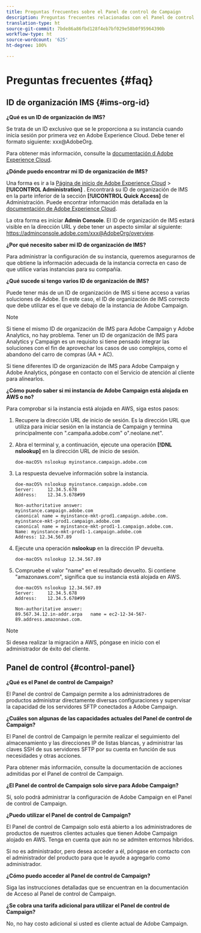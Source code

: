 ```yaml
---
title: Preguntas frecuentes sobre el Panel de control de Campaign
description: Preguntas frecuentes relacionadas con el Panel de control de Campaign
translation-type: ht
source-git-commit: 7bde86a86fbd128f4eb7bf029e58b0f95964390b
workflow-type: ht
source-wordcount: '625'
ht-degree: 100%

---
```



# Preguntas frecuentes {#faq}

## ID de organización IMS {#ims-org-id}

**¿Qué es un ID de organización de IMS?**

Se trata de un ID exclusivo que se le proporciona a su instancia cuando inicia sesión por primera vez en Adobe Experience Cloud. Debe tener el formato siguiente: xxx@AdobeOrg.

Para obtener más información, consulte la [documentación d Adobe Experience Cloud](https://marketing.adobe.com/resources/help/es_ES/mcloud/organizations.html).

**¿Dónde puedo encontrar mi ID de organización de IMS?**

Una forma es ir a la [Página de inicio de Adobe Experience Cloud](https://experiencecloud.adobe.com/) > **[!UICONTROL Administration]** . Encontrará su ID de organización de IMS en la parte inferior de la sección **[!UICONTROL Quick Access]** de Administración. Puede encontrar información más detallada en la [documentación de Adobe Experience Cloud](https://marketing.adobe.com/resources/help/es_ES/mcloud/organizations.html).

La otra forma es iniciar **Admin Console**. El ID de organización de IMS estará visible en la dirección URL y debe tener un aspecto similar al siguiente: https://adminconsole.adobe.com/xxx@AdobeOrg/overview.

**¿Por qué necesito saber mi ID de organización de IMS?**

Para administrar la configuración de su instancia, queremos asegurarnos de que obtiene la información adecuada de la instancia correcta en caso de que utilice varias instancias para su compañía.

**¿Qué sucede si tengo varios ID de organización de IMS?**

Puede tener más de un ID de organización de IMS si tiene acceso a varias soluciones de Adobe. En este caso, el ID de organización de IMS correcto que debe utilizar es el que ve debajo de la instancia de Adobe Campaign.

>[!NOTE]
>
>Si tiene el mismo ID de organización de IMS para Adobe Campaign y Adobe Analytics, no hay problema. Tener un ID de organización de IMS para Analytics y Campaign es un requisito si tiene pensado integrar las soluciones con el fin de aprovechar los casos de uso complejos, como el abandono del carro de compras (AA + AC).
>
>Si tiene diferentes ID de organización de IMS para Adobe Campaign y Adobe Analytics, póngase en contacto con el Servicio de atención al cliente para alinearlos.

**¿Cómo puedo saber si mi instancia de Adobe Campaign está alojada en AWS o no?**

Para comprobar si la instancia está alojada en AWS, siga estos pasos:

1. Recupere la dirección URL de inicio de sesión. Es la dirección URL que utiliza para iniciar sesión en la instancia de Campaign y termina principalmente con &quot;.campaña.adobe.com&quot; o&quot;.neolane.net&quot;.
1. Abra el terminal y, a continuación, ejecute una operación **[!DNL nslookup]** en la dirección URL de inicio de sesión.

   `doe-macOS% nslookup myinstance.campaign.adobe.com`

1. La respuesta devuelve información sobre la instancia.

   ```
   doe-macOS% nslookup myinstance.campaign.adobe.com
   Server:     12.34.5.678
   Address:    12.34.5.678#99
   
   Non-authoritative answer:
   myinstance.campaign.adobe.com
   canonical name = myinstance-mkt-prod1.campaign.adobe.com.
   myinstance-mkt-prod1.campaign.adobe.com
   canonical name = myinstance-mkt-prod1-1.campaign.adobe.com.
   Name: myinstance-mkt-prod1-1.campaign.adobe.com
   Address: 12.34.567.89
   ```

1. Ejecute una operación **nslookup** en la dirección IP devuelta.

   `doe-macOS% nslookup 12.34.567.89`

1. Compruebe el valor &quot;name&quot; en el resultado devuelto. Si contiene &quot;amazonaws.com&quot;, significa que su instancia está alojada en AWS.

   ```
   doe-macOS% nslookup 12.34.567.89
   Server:     12.34.5.678
   Address:    12.34.5.678#99
   
   Non-authoritative answer:
   89.567.34.12.in-addr.arpa   name = ec2-12-34-567-89.address.amazonaws.com.
   ```

>[!NOTE]
>
>Si desea realizar la migración a AWS, póngase en inicio con el administrador de éxito del cliente.

## Panel de control {#control-panel}

**¿Qué es el Panel de control de Campaign?**

El Panel de control de Campaign permite a los administradores de productos administrar directamente diversas configuraciones y supervisar la capacidad de los servidores SFTP conectados a Adobe Campaign.

**¿Cuáles son algunas de las capacidades actuales del Panel de control de Campaign?**

El Panel de control de Campaign le permite realizar el seguimiento del almacenamiento y las direcciones IP de listas blancas, y administrar las claves SSH de sus servidores SFTP por su cuenta en función de sus necesidades y otras acciones.

Para obtener más información, consulte la documentación de acciones admitidas por el Panel de control de Campaign.

**¿El Panel de control de Campaign solo sirve para Adobe Campaign?**

Sí, solo podrá administrar la configuración de Adobe Campaign en el Panel de control de Campaign.

**¿Puedo utilizar el Panel de control de Campaign?**

El Panel de control de Campaign solo está abierto a los administradores de productos de nuestros clientes actuales que tienen Adobe Campaign alojado en AWS. Tenga en cuenta que aún no se admiten entornos híbridos.

Si no es administrador, pero desea acceder a él, póngase en contacto con el administrador del producto para que le ayude a agregarlo como administrador.

**¿Cómo puedo acceder al Panel de control de Campaign?**

Siga las instrucciones detalladas que se encuentran en la documentación de Acceso al Panel de control de Campaign.

**¿Se cobra una tarifa adicional para utilizar el Panel de control de Campaign?**

No, no hay costo adicional si usted es cliente actual de Adobe Campaign.
